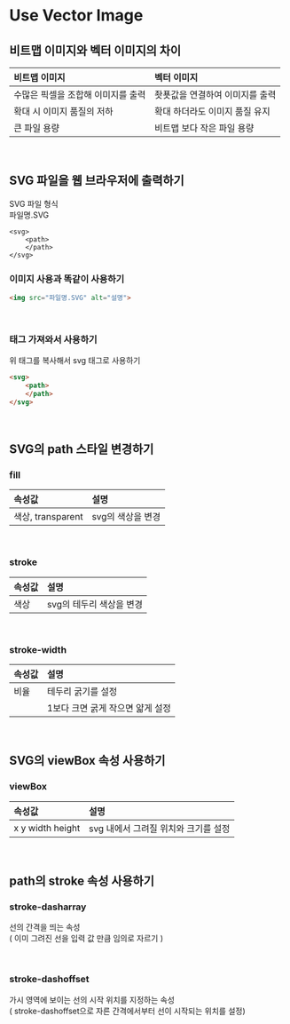 # Use Vector Image
## 비트맵 이미지와 벡터 이미지의 차이
비트맵 이미지 | 벡터 이미지
:--- | :---
수많은 픽셀을 조합해 이미지를 출력 | 좟푯값을 연결하여 이미지를 출력
확대 시 이미지 품질의 저하 | 확대 하더라도 이미지 품질 유지
큰 파일 용량 | 비트맵 보다 작은 파일 용량

<br>

## SVG 파일을 웹 브라우저에 출력하기
SVG 파일 형식 <br>
파일명.SVG

```
<svg>
    <path>
    </path>
</svg>
```
### 이미지 사용과 똑같이 사용하기

``` html
<img src="파일명.SVG" alt="설명">
```

<br>

### 태그 가져와서 사용하기
위 태그를 복사해서 svg 태그로 사용하기
``` html
<svg>
    <path>
    </path>
</svg>
```

<br>

## SVG의 path 스타일 변경하기
### fill
속성값 | 설명
:--- | :---
색상, transparent | svg의 색상을 변경

<br>

### stroke
속성값 | 설명
:--- | :---
색상 | svg의 테두리 색상을 변경

<br>

### stroke-width
속성값 | 설명
:--- | :---
비율 | 테두리 굵기를 설정
|| 1보다 크면 굵게 작으면 얇게 설정

<br>

## SVG의 viewBox 속성 사용하기
### viewBox
속성값 | 설명
:--- | :---
x y width height | svg 내에서 그려질 위치와 크기를 설정

<br>

## path의 stroke 속성 사용하기
### stroke-dasharray
선의 간격을 띄는 속성 <br>
( 이미 그려진 선을 입력 값 만큼 임의로 자르기 )

<br>

### stroke-dashoffset
가시 영역에 보이는 선의 시작 위치를 지정하는 속성 <br>
( stroke-dashoffset으로 자른 간격에서부터 선이 시작되는 위치를 설정)